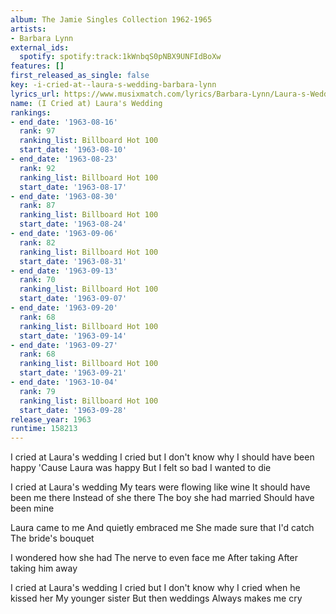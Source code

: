 ```yaml
---
album: The Jamie Singles Collection 1962-1965
artists:
- Barbara Lynn
external_ids:
  spotify: spotify:track:1kWnbqS0pNBX9UNFIdBoXw
features: []
first_released_as_single: false
key: -i-cried-at--laura-s-wedding-barbara-lynn
lyrics_url: https://www.musixmatch.com/lyrics/Barbara-Lynn/Laura-s-Wedding
name: (I Cried at) Laura's Wedding
rankings:
- end_date: '1963-08-16'
  rank: 97
  ranking_list: Billboard Hot 100
  start_date: '1963-08-10'
- end_date: '1963-08-23'
  rank: 92
  ranking_list: Billboard Hot 100
  start_date: '1963-08-17'
- end_date: '1963-08-30'
  rank: 87
  ranking_list: Billboard Hot 100
  start_date: '1963-08-24'
- end_date: '1963-09-06'
  rank: 82
  ranking_list: Billboard Hot 100
  start_date: '1963-08-31'
- end_date: '1963-09-13'
  rank: 70
  ranking_list: Billboard Hot 100
  start_date: '1963-09-07'
- end_date: '1963-09-20'
  rank: 68
  ranking_list: Billboard Hot 100
  start_date: '1963-09-14'
- end_date: '1963-09-27'
  rank: 68
  ranking_list: Billboard Hot 100
  start_date: '1963-09-21'
- end_date: '1963-10-04'
  rank: 79
  ranking_list: Billboard Hot 100
  start_date: '1963-09-28'
release_year: 1963
runtime: 158213
---
```

I cried at Laura's wedding
I cried but I don't know why
I should have been happy
'Cause Laura was happy
But I felt so bad
I wanted to die

I cried at Laura's wedding
My tears were flowing like wine
It should have been me there
Instead of she there
The boy she had married
Should have been mine

Laura came to me
And quietly embraced me
She made sure that I'd catch
The bride's bouquet

I wondered how she had
The nerve to even face me
After taking
After taking him away

I cried at Laura's wedding
I cried but I don't know why
I cried when he kissed her
My younger sister
But then weddings
Always makes me cry
